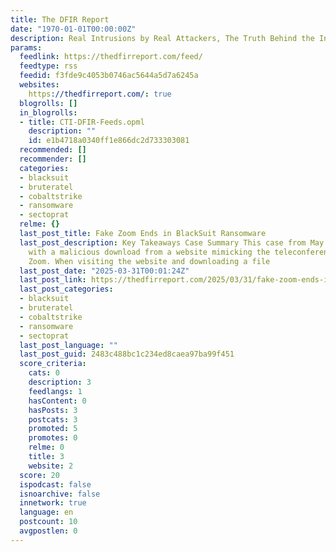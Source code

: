 ```yaml
---
title: The DFIR Report
date: "1970-01-01T00:00:00Z"
description: Real Intrusions by Real Attackers, The Truth Behind the Intrusion
params:
  feedlink: https://thedfirreport.com/feed/
  feedtype: rss
  feedid: f3fde9c4053b0746ac5644a5d7a6245a
  websites:
    https://thedfirreport.com/: true
  blogrolls: []
  in_blogrolls:
  - title: CTI-DFIR-Feeds.opml
    description: ""
    id: e1b4718a0340ff1e866dc2d733303081
  recommended: []
  recommender: []
  categories:
  - blacksuit
  - bruteratel
  - cobaltstrike
  - ransomware
  - sectoprat
  relme: {}
  last_post_title: Fake Zoom Ends in BlackSuit Ransomware
  last_post_description: Key Takeaways Case Summary This case from May 2024 started
    with a malicious download from a website mimicking the teleconferencing application
    Zoom. When visiting the website and downloading a file
  last_post_date: "2025-03-31T00:01:24Z"
  last_post_link: https://thedfirreport.com/2025/03/31/fake-zoom-ends-in-blacksuit-ransomware/
  last_post_categories:
  - blacksuit
  - bruteratel
  - cobaltstrike
  - ransomware
  - sectoprat
  last_post_language: ""
  last_post_guid: 2483c488bc1c234ed8caea97ba99f451
  score_criteria:
    cats: 0
    description: 3
    feedlangs: 1
    hasContent: 0
    hasPosts: 3
    postcats: 3
    promoted: 5
    promotes: 0
    relme: 0
    title: 3
    website: 2
  score: 20
  ispodcast: false
  isnoarchive: false
  innetwork: true
  language: en
  postcount: 10
  avgpostlen: 0
---
```

